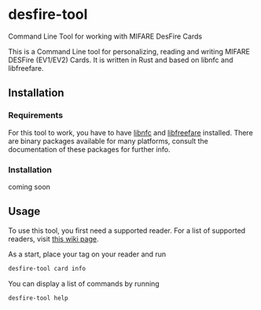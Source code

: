 # desfire-tool
Command Line Tool for working with MIFARE DesFire Cards

This is a Command Line tool for personalizing, reading and writing MIFARE DESFire (EV1/EV2) Cards.
It is written in Rust and based on libnfc and libfreefare.

## Installation

### Requirements

For this tool to work, you have to have [libnfc](https://github.com/nfc-tools/libnfc) and [libfreefare](https://github.com/nfc-tools/libfreefare) installed.
There are binary packages available for many platforms, consult the documentation of these packages for further info.

### Installation

coming soon

## Usage

To use this tool, you first need a supported reader. For a list of supported readers, visit [this wiki page](http://nfc-tools.org/index.php/Devices_compatibility_matrix).

As a start, place your tag on your reader and run

```bash
desfire-tool card info
```

You can display a list of commands by running 

```bash
desfire-tool help
```
